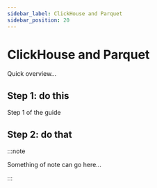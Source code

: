```yaml
---
sidebar_label: ClickHouse and Parquet 
sidebar_position: 20
---
```


# ClickHouse and Parquet 

Quick overview...


## Step 1: do this

Step 1 of the guide

## Step 2: do that



:::note

Something of note can go here...

:::
